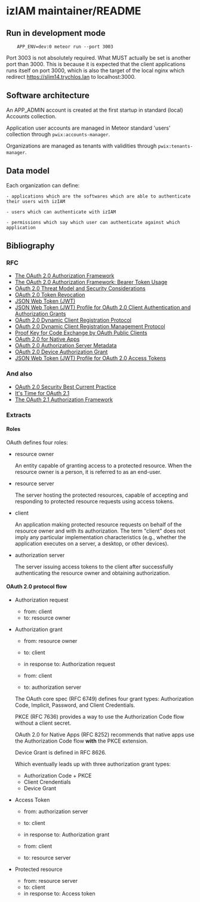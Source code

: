 # izIAM maintainer/README

## Run in development mode

```
    APP_ENV=dev:0 meteor run --port 3003
```

Port 3003 is not absolutely required. What MUST actually be set is another port than 3000. This is because it is expected that the client applications runs itself on port 3000, which is also the target of the local nginx which redirect https://slim14.trychlos.lan to localhost:3000.

## Software architecture

An APP_ADMIN account is created at the first startup in standard (local) Accounts collection.

Application user accounts are managed in Meteor standard 'users' collection through `pwix:accounts-manager`.

Organizations are managed as tenants with validities through `pwix:tenants-manager`.

## Data model

Each organization can define:

    - applications which are the softwares which are able to authenticate their users with izIAM

    - users which can authenticate with izIAM

    - permissions which say which user can authenticate against which application

## Bibliography

### RFC

- [The OAuth 2.0 Authorization Framework](https://datatracker.ietf.org/doc/html/rfc6749)
- [The OAuth 2.0 Authorization Framework: Bearer Token Usage](https://datatracker.ietf.org/doc/html/rfc6750)
- [OAuth 2.0 Threat Model and Security Considerations](https://datatracker.ietf.org/doc/rfc6819/)
- [OAuth 2.0 Token Revocation](https://datatracker.ietf.org/doc/html/rfc7009)
- [JSON Web Token (JWT)](https://datatracker.ietf.org/doc/html/rfc7519)
- [JSON Web Token (JWT) Profile for OAuth 2.0 Client Authentication and Authorization Grants](https://datatracker.ietf.org/doc/rfc7523/)
- [OAuth 2.0 Dynamic Client Registration Protocol](https://datatracker.ietf.org/doc/html/rfc7591)
- [OAuth 2.0 Dynamic Client Registration Management Protocol](https://datatracker.ietf.org/doc/html/rfc7592)
- [Proof Key for Code Exchange by OAuth Public Clients](https://datatracker.ietf.org/doc/html/rfc7636)
- [OAuth 2.0 for Native Apps](https://datatracker.ietf.org/doc/html/rfc8252)
- [OAuth 2.0 Authorization Server Metadata](https://datatracker.ietf.org/doc/html/rfc8414)
- [OAuth 2.0 Device Authorization Grant](https://datatracker.ietf.org/doc/rfc8628/)
- [JSON Web Token (JWT) Profile for OAuth 2.0 Access Tokens](https://datatracker.ietf.org/doc/rfc9068/)

### And also

- [OAuth 2.0 Security Best Current Practice](https://datatracker.ietf.org/doc/html/draft-ietf-oauth-security-topics)
- [It's Time for OAuth 2.1](https://aaronparecki.com/2019/12/12/21/its-time-for-oauth-2-dot-1)
- [The OAuth 2.1 Authorization Framework](https://datatracker.ietf.org/doc/draft-ietf-oauth-v2-1/)

### Extracts

#### Roles

OAuth defines four roles:

- resource owner

    An entity capable of granting access to a protected resource.
    When the resource owner is a person, it is referred to as an
    end-user.

- resource server

    The server hosting the protected resources, capable of accepting
    and responding to protected resource requests using access tokens.

- client

    An application making protected resource requests on behalf of the
    resource owner and with its authorization.  The term "client" does
    not imply any particular implementation characteristics (e.g.,
    whether the application executes on a server, a desktop, or other
    devices).

- authorization server

    The server issuing access tokens to the client after successfully
    authenticating the resource owner and obtaining authorization.

#### OAuth 2.0 protocol flow

- Authorization request

    - from: client
    - to: resource owner

- Authorization grant

    - from: resource owner
    - to: client
    - in response to: Authorization request

    - from: client
    - to: authorization server

    The OAuth core spec (RFC 6749) defines four grant types: Authorization Code, Implicit, Password, and Client Credentials.

    PKCE (RFC 7636) provides a way to use the Authorization Code flow without a client secret.

    OAuth 2.0 for Native Apps (RFC 8252) recommends that native apps use the Authorization Code flow **with** the PKCE extension.

    Device Grant is defined in RFC 8626.

    Which eventually leads up with three authorization grant types:

    - Authorization Code + PKCE
    - Client Crendentials
    - Device Grant

- Access Token

    - from: authorization server
    - to: client
    - in response to: Authorization grant

    - from: client
    - to: resource server

- Protected resource

    - from: resource server
    - to: client
    - in response to: Access token
